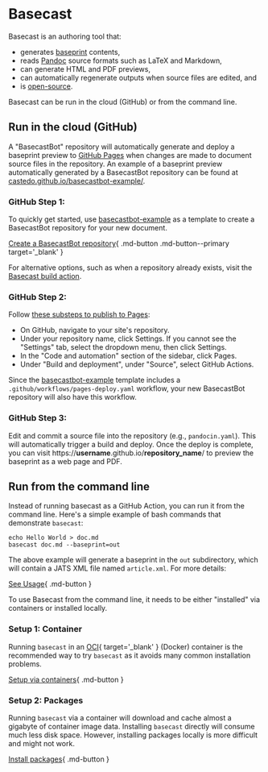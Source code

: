 # Basecast

Basecast is an authoring tool that:

* generates [baseprint](https://perm.pub/H5NOlCVM9P5Vv4LbeuwJsaME8kM) contents,
* reads [Pandoc](https://pandoc.org) source formats such as LaTeX and Markdown,
* can generate HTML and PDF previews,
* can automatically regenerate outputs when source files are edited, and
* is [open-source](https://gitlab.com/castedo/basecast).

Basecast can be run in the cloud (GitHub) or from the command line.


## Run in the cloud (GitHub)

A "BasecastBot" repository will automatically generate and deploy a baseprint preview to
[GitHub Pages](https://docs.github.com/en/pages)
when changes are made to document source files in the repository.
An example of a baseprint preview automatically generated by a BasecastBot repository can be found at
[castedo.github.io/basecastbot-example/](https://castedo.github.io/basecastbot-example/).


### GitHub Step 1:

To quickly get started, use
[basecastbot-example](https://github.com/castedo/basecastbot-example/)
as a template to create a BasecastBot repository for your new document.

[Create a BasecastBot repository](
https://github.com/new?template_owner=castedo&template_name=basecastbot-example
){ .md-button .md-button--primary target='_blank' }

For alternative options, such as when a repository already exists, visit the
[Basecast build action](https://github.com/castedo/basecast-build-action).


### GitHub Step 2:

Follow [these substeps to publish to Pages](
https://docs.github.com/en/pages/getting-started-with-github-pages/configuring-a-publishing-source-for-your-github-pages-site#publishing-with-a-custom-github-actions-workflow
):

- On GitHub, navigate to your site's repository.
- Under your repository name, click Settings. If you cannot see the "Settings" tab, select the dropdown menu, then click Settings.
- In the "Code and automation" section of the sidebar, click Pages.
- Under "Build and deployment", under "Source", select GitHub Actions.

Since the [basecastbot-example](https://github.com/castedo/basecastbot-example/)
template includes a `.github/workflows/pages-deploy.yaml` workflow,
your new BasecastBot repository will also have this workflow.


### GitHub Step 3:

Edit and commit a source file into the repository (e.g., `pandocin.yaml`).
This will automatically trigger a build and deploy.
Once the deploy is complete, you can visit
https://**username**.github.io/**repository_name**/
to preview the baseprint as a web page and PDF.


## Run from the command line

Instead of running basecast as a GitHub Action,
you can run it from the command line.
Here's a simple example of bash commands that demonstrate `basecast`:

```
echo Hello World > doc.md
basecast doc.md --baseprint=out
```

The above example will generate a baseprint in the `out`
subdirectory, which will contain a JATS XML file named `article.xml`.
For more details:

[See Usage](usage.md){ .md-button }

To use Basecast from the command line, it needs to be either "installed" via containers
or installed locally.


### Setup 1: Container

Running `basecast` in an [OCI](https://opencontainers.org/){ target='_blank' }
(Docker) container is the recommended way to try `basecast`
as it avoids many common installation problems.

[Setup via containers](containers.md){ .md-button }


### Setup 2: Packages

Running `basecast` via a container
will download and cache almost a gigabyte of container image data.
Installing `basecast` directly will consume much less disk space.
However, installing packages locally is more difficult and might not work.

[Install packages](install.md){ .md-button }
